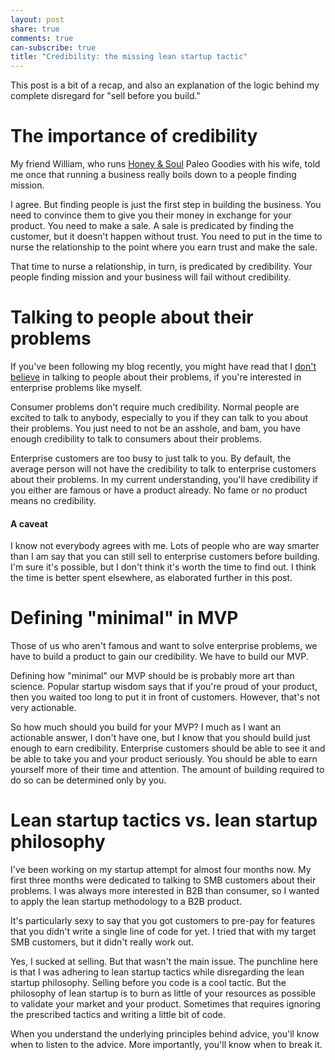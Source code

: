 ```yaml
---
layout: post
share: true
comments: true
can-subscribe: true
title: "Credibility: the missing lean startup tactic"
---
```


This post is a bit of a recap, and also an explanation of the logic behind my complete disregard for "sell before you build."

# The importance of credibility

My friend William, who runs <a href="http://honeyandsoulpaleo.com/" target="_blank">Honey & Soul</a> Paleo Goodies with his wife, told me once that running a business really boils down to a people finding mission.

I agree. But finding people is just the first step in building the business. You need to convince them to give you their money in exchange for your product. You need to make a sale. A sale is predicated by finding the customer, but it doesn't happen without trust. You need to put in the time to nurse the relationship to the point where you earn trust and make the sale.

That time to nurse a relationship, in turn, is predicated by credibility. Your people finding mission and your business will fail without credibility.

# Talking to people about their problems

If you've been following my blog recently, you might have read that I <a href="http://www.dillonforrest.com/startup/validating-enterprise-business-ideas-the-wrong-way/" target="_blank">don't</a> <a href="http://www.dillonforrest.com/startup/preselling-to-enterprise-customers/" target="_blank">believe</a> in talking to people about their problems, if you're interested in enterprise problems like myself.

Consumer problems don't require much credibility. Normal people are excited to talk to anybody, especially to you if they can talk to you about their problems. You just need to not be an asshole, and bam, you have enough credibility to talk to consumers about their problems.

Enterprise customers are too busy to just talk to you. By default, the average person will not have the credibility to talk to enterprise customers about their problems. In my current understanding, you'll have credibility if you either are famous or have a product already. No fame or no product means no credibility.

#### A caveat

I know not everybody agrees with me. Lots of people who are way smarter than I am say that you can still sell to enterprise customers before building. I'm sure it's possible, but I don't think it's worth the time to find out. I think the time is better spent elsewhere, as elaborated further in this post.

# Defining "minimal" in MVP

Those of us who aren't famous and want to solve enterprise problems, we have to build a product to gain our credibility. We have to build our MVP.

Defining how "minimal" our MVP should be is probably more art than science. Popular startup wisdom says that if you're proud of your product, then you waited too long to put it in front of customers. However, that's not very actionable.

So how much should you build for your MVP? I much as I want an actionable answer, I don't have one, but I know that you should build just enough to earn credibility. Enterprise customers should be able to see it and be able to take you and your product seriously. You should be able to earn yourself more of their time and attention. The amount of building required to do so can be determined only by you.

# Lean startup tactics vs. lean startup philosophy

I've been working on my startup attempt for almost four months now. My first three months were dedicated to talking to SMB customers about their problems. I was always more interested in B2B than consumer, so I wanted to apply the lean startup methodology to a B2B product.

It's particularly sexy to say that you got customers to pre-pay for features that you didn't write a single line of code for yet. I tried that with my target SMB customers, but it didn't really work out.

Yes, I sucked at selling. But that wasn't the main issue. The punchline here is that I was adhering to lean startup tactics while disregarding the lean startup philosophy. Selling before you code is a cool tactic. But the philosophy of lean startup is to burn as little of your resources as possible to validate your market and your product. Sometimes that requires ignoring the prescribed tactics and writing a little bit of code.

When you understand the underlying principles behind advice, you'll know when to listen to the advice. More importantly, you'll know when to break it.